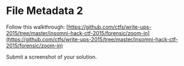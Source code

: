 # File Metadata 2

Follow this walkthrough: [https://github.com/ctfs/write-ups-2015/tree/master/insomni-hack-ctf-2015/forensic/zoom-in](https://github.com/ctfs/write-ups-2015/tree/master/insomni-hack-ctf-2015/forensic/zoom-in)

Submit a screenshot of your solution.

